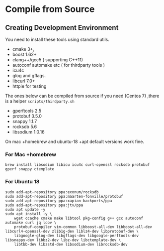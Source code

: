 # Compile from Source

## Creating Development Environment

You need to install these tools using standard utils.
- cmake 3+,
- boost 1.62+
- clang++/gcc5 ( supporting C++11)
- autoconf automake etc ( for thirdparty tools )
- icu4c
- glog and gflags.
- libcurl 7.0+ 
- httpie for testing

The ones below can be compiled from source if you need (Centos 7) ,there is a helper `scripts/thirdparty.sh`
- gperftools 2.5
- protobuf 3.5.0
- snappy 1.1.7
- rocksdb 5.6
- libsodium 1.0.16

On mac +homebrew and ubuntu-18 +apt default versions work fine.


### For Mac +homebrew

```
brew install libsodium libicu icu4c curl-openssl rocksdb protobuf gperf snappy ctemplate
```

### For Ubuntu 18

```
sudo add-apt-repository ppa:exonum/rocksdb
sudo add-apt-repository ppa:maarten-fonville/protobuf
sudo add-apt-repository ppa:xapian-backports/ppa
sudo add-apt-repository ppa:jtv/ppa
sudo apt update -y
sudo apt install -y \
	wget ccache cmake make libtool pkg-config g++ gcc autoconf automake curl jq lcov \
	protobuf-compiler vim-common libboost-all-dev libboost-all-dev libcurl4-openssl-dev zlib1g-dev liblz4-dev libprotobuf-dev \
	libgoogle-glog-dev libgflags-dev libgoogle-perftools-dev libsnappy-dev libbz2-dev libz-dev libctemplate-dev \
	libtbb-dev libzstd-dev libsodium-dev librocksdb-dev
```

